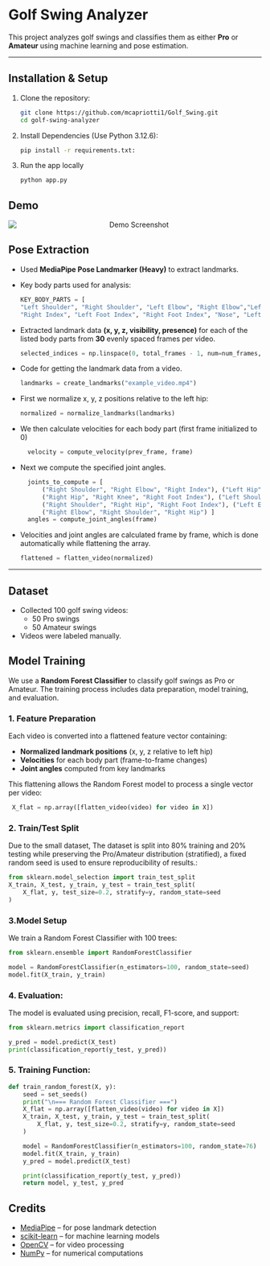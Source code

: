 # Golf Swing Analyzer

This project analyzes golf swings and classifies them as either **Pro** or **Amateur** using machine learning and pose estimation.

---

## Installation & Setup

1. Clone the repository:  
   ```bash
   git clone https://github.com/mcapriotti1/Golf_Swing.git
   cd golf-swing-analyzer
2. Install Dependencies (Use Python 3.12.6):
   ```bash
   pip install -r requirements.txt:
3. Run the app locally
   ```bash
   python app.py

## Demo
<div style="text-align: center">
  <img src="static/images/golf_demo.gif" 
     alt="Demo Screenshot" 
     style="display: block; margin: 0 auto;">
</div>

## Pose Extraction

- Used **MediaPipe Pose Landmarker (Heavy)** to extract landmarks.
- Key body parts used for analysis:
  ```python
  KEY_BODY_PARTS = [
  "Left Shoulder", "Right Shoulder", "Left Elbow", "Right Elbow","Left Hip", "Right Hip", "Left Index", 
  "Right Index", "Left Foot Index", "Right Foot Index", "Nose", "Left Knee", "Right Knee" ]
- Extracted landmark data **(x, y, z, visibility, presence)** for each of the listed body parts from **30** evenly spaced frames per video.

  ```python
  selected_indices = np.linspace(0, total_frames - 1, num=num_frames, dtype=int)

- Code for getting the landmark data from a video.

  ```python
  landmarks = create_landmarks("example_video.mp4")

- First we normalize x, y, z positions relative to the left hip:

  ```python
  normalized = normalize_landmarks(landmarks)

- We then calculate velocities for each body part (first frame initialized to 0)

  ```python
    velocity = compute_velocity(prev_frame, frame)

- Next we compute the specified joint angles.

  ```python
    joints_to_compute = [
        ("Right Shoulder", "Right Elbow", "Right Index"), ("Left Hip", "Left Knee", "Left Foot Index"),
        ("Right Hip", "Right Knee", "Right Foot Index"), ("Left Shoulder", "Left Hip", "Left Foot Index"),
        ("Right Shoulder", "Right Hip", "Right Foot Index"), ("Left Elbow", "Left Shoulder", "Left Hip"),
        ("Right Elbow", "Right Shoulder", "Right Hip") ]
    angles = compute_joint_angles(frame)

- Velocities and joint angles are calculated frame by frame, which is done automatically while flattening the array.

  ```python
  flattened = flatten_video(normalized)

---


## Dataset
   - Collected 100 golf swing videos:
     - 50 Pro swings
     - 50 Amateur swings
   - Videos were labeled manually.
## Model Training

We use a **Random Forest Classifier** to classify golf swings as Pro or Amateur. The training process includes data preparation, model training, and evaluation.

### 1. Feature Preparation
Each video is converted into a flattened feature vector containing:
- **Normalized landmark positions** (x, y, z relative to left hip)  
- **Velocities** for each body part (frame-to-frame changes)  
- **Joint angles** computed from key landmarks  

This flattening allows the Random Forest model to process a single vector per video:

   ```python
    X_flat = np.array([flatten_video(video) for video in X])
```

### 2. Train/Test Split

Due to the small dataset, The dataset is split into 80% training and 20% testing while preserving the Pro/Amateur distribution (stratified), a fixed random seed is used to ensure reproducibility of results.:
```python
from sklearn.model_selection import train_test_split
X_train, X_test, y_train, y_test = train_test_split(
    X_flat, y, test_size=0.2, stratify=y, random_state=seed
)
```

### 3.Model Setup

We train a Random Forest Classifier with 100 trees:

```python
from sklearn.ensemble import RandomForestClassifier

model = RandomForestClassifier(n_estimators=100, random_state=seed)
model.fit(X_train, y_train)
```

### 4. Evaluation:

The model is evaluated using precision, recall, F1-score, and support:

```python
from sklearn.metrics import classification_report

y_pred = model.predict(X_test)
print(classification_report(y_test, y_pred))
```

### 5. Training Function:

```python
def train_random_forest(X, y):
    seed = set_seeds()
    print("\n=== Random Forest Classifier ===")
    X_flat = np.array([flatten_video(video) for video in X])
    X_train, X_test, y_train, y_test = train_test_split(
        X_flat, y, test_size=0.2, stratify=y, random_state=seed
    )

    model = RandomForestClassifier(n_estimators=100, random_state=76)
    model.fit(X_train, y_train)
    y_pred = model.predict(X_test)

    print(classification_report(y_test, y_pred))
    return model, y_test, y_pred
```

## Credits

- [MediaPipe](https://developers.google.com/mediapipe) – for pose landmark detection  
- [scikit-learn](https://scikit-learn.org/) – for machine learning models  
- [OpenCV](https://opencv.org/) – for video processing  
- [NumPy](https://numpy.org/) – for numerical computations  

